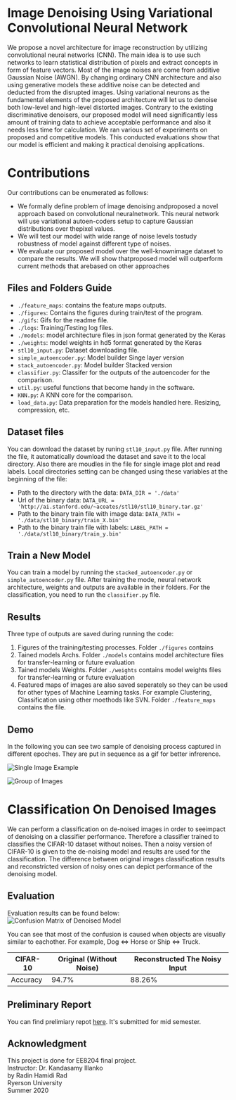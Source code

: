 # Image Denoising Using Variational Convolutional Neural Network

We propose a novel architecture for image reconstruction by utilizing convolutional neural networks (CNN). The main idea is to use such networks to learn statistical distribution of pixels and extract concepts in form of feature vectors. Most of the image noises are come from additive Gaussian Noise (AWGN). By changing ordinary CNN architecture and also using generative models these additive noise can be detected and deducted from the disrupted images. Using variational neurons as the fundamental elements of the proposed architecture will let us to denoise both low-level and high-level distorted images. Contrary to the existing discriminative denoisers, our proposed model will need significantly less amount of training data to achieve acceptable performance and also it needs less time for calculation. We ran various set of experiments on proposed and competitive models. This conducted evaluations show that our model is efficient and making it practical denoising applications. 


# Contributions

Our contributions can be enumerated as follows:
- We  formally  define  problem  of  image  denoising  andproposed a novel approach based on convolutional neuralnetwork. This neural network will use variational autoen-coders  setup  to  capture  Gaussian  distributions  over  thepixel values.
- We will test our model with wide range of noise levels tostudy robustness of model against different type of noises.
- We  evaluate  our  proposed  model  over  the  well-knownimage dataset to compare the results. We will show thatproposed model will outperform current methods that arebased on other approaches

## Files and Folders Guide

 - `./feature_maps`: contains the feature maps outputs.
 - `./figures`: Contains the figures during train/test of the program.
 - `./gifs`: Gifs for the readme file.
 - `./logs`: Training/Testing log files.
 - `./models`: model architecture files in json format generated by the Keras
 - `./weights`: model weights in hd5 format generated by the Keras
 - `stl10_input.py`: Dataset downloading file.
 - `simple_autoencoder.py`: Model builder Singe layer version
 - `stack_autoencoder.py`: Model builder Stacked version
 - `classifier.py`: Classifer for the outputs of the autoencoder for the comparison.
 - `util.py`: useful functions that become handy in the software.
 - `KNN.py`: A KNN core for the comparison.
 - `load_data.py`: Data preparation for the models handled here. Resizing, compression, etc.

## Dataset files

You can download the dataset by runing `stl10_input.py` file. After running the file, it automatically download the dataset and save it to the local directory. Also there are moudles in the file for single image plot and read labels. Local directories setting can be changed using these variables at the beginning of the file:

- Path to the directory with the data: `DATA_DIR = './data'`
- Url of the binary data: `DATA_URL = 'http://ai.stanford.edu/~acoates/stl10/stl10_binary.tar.gz'`
- Path to the binary train file with image data: `DATA_PATH = './data/stl10_binary/train_X.bin'`
- Path to the binary train file with labels: `LABEL_PATH = './data/stl10_binary/train_y.bin'`

## Train a New Model

You can train a model by running the `stacked_autoencoder.py` or `simple_autoencoder.py` file. After training the mode, neural network architecture, weights and outputs are available in their folders. For the classification, you need to run the `classifier.py` file.

## Results
Three type of outputs are saved during running the code:

 1. Figures of the training/testing processes. Folder `./figures` contains 
2. Tained models Archs. Folder `./models` contains model architecture files for transfer-learning or future evaluation
3. Tained models Weights. Folder `./weights` contains model weights files for transfer-learning or future evaluation
4. Featured maps of images are also saved seperately so they can be used for other types of Machine Learning tasks. For example Clustering, Classification using other moethods like SVN. Folder `./feature_maps` contains the file.

## Demo 
In the following you can see two sample of denoising process captured in different epoches. They are put in sequence as a gif for better infrerence.

![Single Image Example](https://github.com/radrammer/CNN-Denoiser/blob/master/gifs/single_denoise.gif)

![Group of Images](https://github.com/radrammer/CNN-Denoiser/blob/master/gifs/group_denoise.gif)


# Classification On Denoised Images

We can perform a classification on de-noised images in order to seeimpact of denoising on a classifier performance. Therefore a classifier trained to classifies the CIFAR-10 dataset without noises. Then a noisy version of CIFAR-10 is given to the de-noising model and results are used for the classification. The difference between original images classification results and reconstricted version of noisy ones can depict performance of the denoising model.


## Evaluation

Evaluation results can be found below:
![Confusion Matrix of Denoised Model](https://github.com/radrammer/CNN-Denoiser/blob/master/figures/classifier_45_1200_1000_10.png)

You can see that most of the confusion is caused when objects are visually similar to eachother. For example,  Dog <=> Horse or Ship <=> Truck. 

|       CIFAR-10 |Original (Without Noise)		 |Reconstructed The Noisy Input                          |
|----------------|-------------------------------|-----------------------------|
|Accuracy|        94.7%       |      88.26%   |

## Preliminary Report
You can find prelimiary repot [here](https://github.com/radrammer/CNN-Denoiser/blob/master/preliminary%20report/Image_Denoising_Using_Variational_Convolutional_Neural_Network.pdf). It's submitted for mid semester.


## Acknowledgment
This project is done for EE8204 final project.  <br>
Instructor: Dr. Kandasamy Illanko<br>
by Radin Hamidi Rad<br>
Ryerson University<br>
Summer 2020
